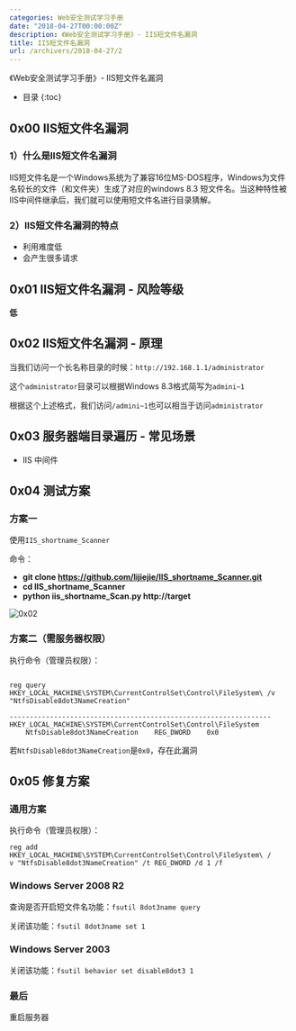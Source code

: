 ```yaml
---
categories: Web安全测试学习手册
date: "2018-04-27T00:00:00Z"
description: 《Web安全测试学习手册》- IIS短文件名漏洞
title: IIS短文件名漏洞
url: /archivers/2018-04-27/2
---
```


《Web安全测试学习手册》- IIS短文件名漏洞
<!--more-->

* 目录
{:toc}

## 0x00 IIS短文件名漏洞

### 1）什么是IIS短文件名漏洞

IIS短文件名是一个Windows系统为了兼容16位MS-DOS程序，Windows为文件名较长的文件（和文件夹）生成了对应的windows 8.3 短文件名。当这种特性被IIS中间件继承后，我们就可以使用短文件名进行目录猜解。


### 2）IIS短文件名漏洞的特点

* 利用难度低
* 会产生很多请求

## 0x01 IIS短文件名漏洞 - 风险等级

**低**

## 0x02 IIS短文件名漏洞 - 原理

当我们访问一个长名称目录的时候：`http://192.168.1.1/administrator`

这个`administrator`目录可以根据Windows 8.3格式简写为`admini~1`

根据这个上述格式，我们访问`/admini~1`也可以相当于访问`administrator`

## 0x03 服务器端目录遍历 - 常见场景

* IIS 中间件

## 0x04 测试方案

### 方案一

使用`IIS_shortname_Scanner`

命令：

* **git clone https://github.com/lijiejie/IIS_shortname_Scanner.git**
* **cd IIS_shortname_Scanner**
* **python iis_shortname_Scan.py http://target**

![0x02](https://rvn0xsy.oss-cn-shanghai.aliyuncs.com/2018-04-27/0x02.png)

### 方案二（需服务器权限）

执行命令（管理员权限）：

```

reg query HKEY_LOCAL_MACHINE\SYSTEM\CurrentControlSet\Control\FileSystem\ /v "NtfsDisable8dot3NameCreation"

-----------------------------------------------------------------
HKEY_LOCAL_MACHINE\SYSTEM\CurrentControlSet\Control\FileSystem
    NtfsDisable8dot3NameCreation    REG_DWORD    0x0
```

若`NtfsDisable8dot3NameCreation`是`0x0`，存在此漏洞


## 0x05 修复方案

### 通用方案

执行命令（管理员权限）：

```
reg add HKEY_LOCAL_MACHINE\SYSTEM\CurrentControlSet\Control\FileSystem\ /
v "NtfsDisable8dot3NameCreation" /t REG_DWORD /d 1 /f
```

### Windows Server 2008 R2

查询是否开启短文件名功能：`fsutil 8dot3name query`

关闭该功能：`fsutil 8dot3name set 1`

### Windows Server 2003

关闭该功能：`fsutil behavior set disable8dot3 1`

### 最后

重启服务器


